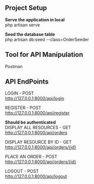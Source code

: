 

## Project Setup

<b>Serve the application in local</b><br>
php artisan serve

<b>Seed the database table</b><br>
php artisan db:seed --class=OrderSeeder


## Tool for API Manipulation 
Postman

## API EndPoints
LOGIN - POST <br>
http://127.0.0.1:8000/api/login

REGISTER - POST <br>
http://127.0.0.1:8000/api/register

<b>Should be authenticated</b> <br>
DISPLAY ALL RESOURCES - GET <br>
http://127.0.0.1:8000/api/orders 

DISPLAY RESOURCE BY ID - GET <br>
http://127.0.0.1:8000/api/orders/{id}  

PLACE AN ORDER - POST <br>
http://127.0.0.1:8000/api/orders/{id} 

LOGOUT - POST <br>
http://127.0.0.1:8000/api/logout
